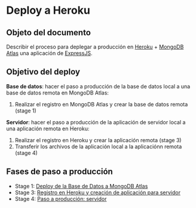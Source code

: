 # Deploy a Heroku

## Objeto del documento

Describir el proceso para deplegar a producción en [Heroku](https://www.heroku.com/) + [MongoDB Atlas](https://www.mongodb.com/cloud/atlas) una aplicación de [ExpressJS](https://expressjs.com/).

## Objetivo del deploy

**Base de datos**: hacer el paso a producción de la base de datos local a una base de datos remota en MongoDB Atlas:
  1. Realizar el registro en MongoDB Atlas y crear la base de datos remota (stage 1)
  
**Servidor**: hacer el paso a producción de la aplicación de servidor local a una aplicación remota en Heroku:
  1. Realizar el registro en Heroku y crear la aplicación remota (stage 3)
  2. Transferir los archivos de la aplicación local a la aplicaciónn remota (stage 4)


## Fases de paso a producción

- Stage 1: [Deploy de la Base de Datos a MongoDB Atlas](https://github.com/german-alvarez-dev/deploy-express-app/blob/main/stage1.md)
- Stage 3: [Registro en Heroku y creación de aplicación para servidor](https://github.com/german-alvarez-dev/deploy-express-app/blob/main/stage3.md)
- Stage 4: [Paso a producción: servidor](https://github.com/german-alvarez-dev/deploy-express-app/blob/main/stage4.md)
